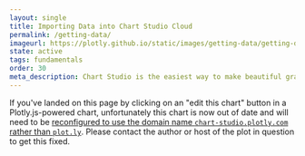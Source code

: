```yaml
---
layout: single
title: Importing Data into Chart Studio Cloud
permalink: /getting-data/
imageurl: https://plotly.github.io/static/images/getting-data/getting-data-ice-cream-production.png
state: active
tags: fundamentals
order: 30
meta_description: Chart Studio is the easiest way to make beautiful graphs online and for free.
---
```


If you've landed on this page by clicking on an "edit this chart" button in a Plotly.js-powered chart, unfortunately this chart is now out of date and will need to be [reconfigured to use the domain name `chart-studio.plotly.com` rather than `plot.ly`](https://plotly.com/javascript/configuration-options/#display-the-edit-chart-link). Please contact the author or host of the plot in question to get this fixed.
